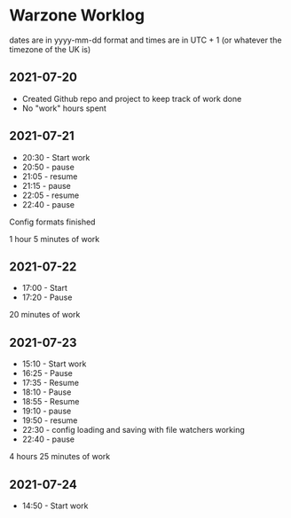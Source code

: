 # Warzone Worklog

dates are in yyyy-mm-dd format and times are in UTC + 1 (or whatever the timezone of the UK is)

## 2021-07-20
- Created Github repo and project to keep track of work done
- No "work" hours spent

## 2021-07-21
- 20:30 - Start work
- 20:50 - pause
- 21:05 - resume
- 21:15 - pause
- 22:05 - resume
- 22:40 - pause

Config formats finished

1 hour 5 minutes of work

## 2021-07-22
- 17:00 - Start
- 17:20 - Pause 

20 minutes of work

## 2021-07-23
- 15:10 - Start work
- 16:25 - Pause
- 17:35 - Resume
- 18:10 - Pause
- 18:55 - Resume
- 19:10 - pause
- 19:50 - resume
- 22:30 - config loading and saving with file watchers working
- 22:40 - pause

4 hours 25 minutes of work

## 2021-07-24
- 14:50 - Start work
